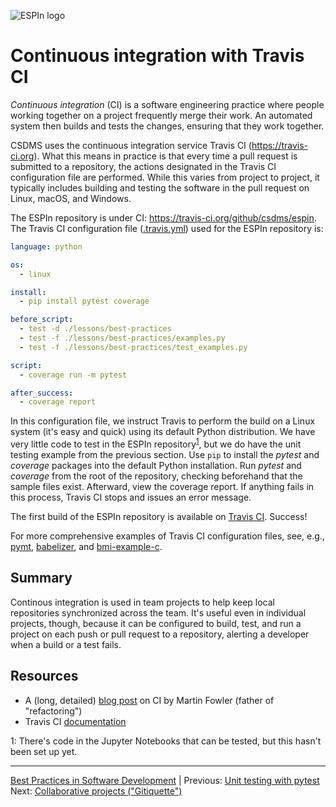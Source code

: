 ![ESPIn logo](../../media/ESPIn.png)

# Continuous integration with Travis CI

*Continuous integration* (CI) is a software engineering practice
where people working together on a project frequently merge their work.
An automated system then builds and tests the changes,
ensuring that they work together.

CSDMS uses the continuous integration service Travis CI (https://travis-ci.org).
What this means in practice is that 
every time a pull request is submitted to a repository,
the actions designated in the Travis CI configuration file are performed.
While this varies from project to project,
it typically includes building and testing the software in the pull request
on Linux, macOS, and Windows.

The ESPIn repository is under CI: https://travis-ci.org/github/csdms/espin.
The Travis CI configuration file ([.travis.yml](../../.travis.yml))
used for the ESPIn repository is:
```yaml
language: python

os:
  - linux

install:
  - pip install pytest coverage

before_script:
  - test -d ./lessons/best-practices
  - test -f ./lessons/best-practices/examples.py
  - test -f ./lessons/best-practices/test_examples.py

script:
  - coverage run -m pytest

after_success:
  - coverage report
```
In this configuration file,
we instruct Travis to perform the build on a Linux system
(it's easy and quick)
using its default Python distribution.
We have very little code to test in the ESPIn repository<sup>[1](#ci-fn1)</sup>,
but we do have the unit testing example from the previous section.
Use `pip` to install the *pytest* and *coverage* packages
into the default Python installation.
Run *pytest* and *coverage* from the root of the repository,
checking beforehand that the sample files exist.
Afterward,
view the coverage report.
If anything fails in this process,
Travis CI stops and issues an error message.

The first build of the ESPIn repository is available
on [Travis CI](https://travis-ci.org/github/csdms/espin/builds/718488184).
Success!

For more comprehensive examples of Travis CI configuration files,
see, e.g., [pymt](https://github.com/csdms/pymt/blob/master/.travis.yml),
[babelizer](https://github.com/csdms/babelizer/blob/develop/.travis.yml), and
[bmi-example-c](https://github.com/csdms/bmi-example-c/blob/master/.travis.yml).


## Summary

Continous integration is used in team projects
to help keep local repositories synchronized across the team.
It's useful even in individual projects, though,
because it can be configured to build, test, and run a project
on each push or pull request to a repository,
alerting a developer when a build or a test fails.


## Resources

* A (long, detailed) [blog post](https://martinfowler.com/articles/continuousIntegration.html) on CI by Martin Fowler (father of "refactoring")
* Travis CI [documentation](https://docs.travis-ci.com/)


<a name="ci-fn1">1</a>: There's code in the Jupyter Notebooks that can
be tested, but this hasn't been set up yet.

___

[Best Practices in Software Development](./index.md) |
Previous: [Unit testing with pytest](./unit-testing.md)
Next: [Collaborative projects ("Gitiquette")](./collaboration-etiquette.md)
